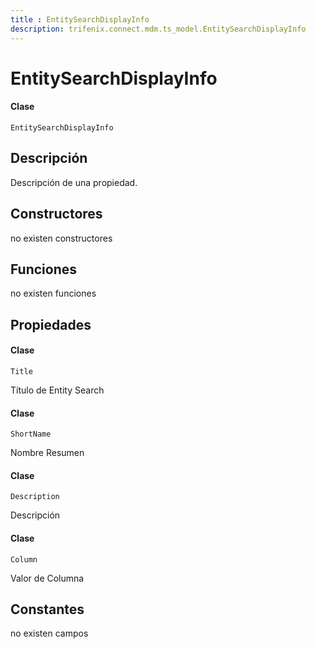 ```yaml
---
title : EntitySearchDisplayInfo
description: trifenix.connect.mdm.ts_model.EntitySearchDisplayInfo
---
```


# EntitySearchDisplayInfo

<CodeBlock slots = 'heading, code' repeat = '1' languages = 'C#' />

#### Clase
```
EntitySearchDisplayInfo
```

## Descripción
Descripción de una propiedad.
## Constructores

no existen constructores


## Funciones

no existen funciones

## Propiedades


<CodeBlock slots = 'heading, code' repeat = '1' languages = 'C#' />

#### Clase
```
Title
```


Título de Entity Search

<CodeBlock slots = 'heading, code' repeat = '1' languages = 'C#' />

#### Clase
```
ShortName
```


Nombre Resumen

<CodeBlock slots = 'heading, code' repeat = '1' languages = 'C#' />

#### Clase
```
Description
```


Descripción

<CodeBlock slots = 'heading, code' repeat = '1' languages = 'C#' />

#### Clase
```
Column
```


Valor de Columna
## Constantes
no existen campos

